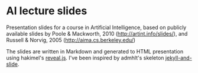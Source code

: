 
# AI lecture slides

Presentation slides for a course in Artificial Intelligence, 
based on publicly available slides by
Poole & Mackworth, 2010 (<http://artint.info/slides/>), 
and Russell & Norvig, 2005 (<http://aima.cs.berkeley.edu/>)

The slides are written in Markdown and generated to HTML presentation
using hakimel's [reveal.js](https://github.com/hakimel/reveal.js).
I've been inspired by admhlt's skeleton [jekyll-and-slide](https://github.com/admhlt/jekyll-and-slide).

